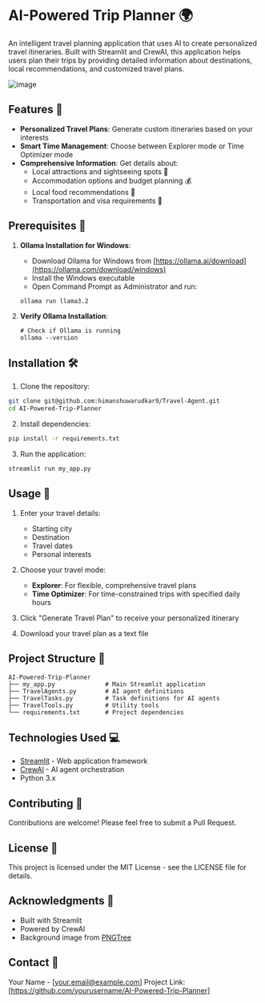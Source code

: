 # AI-Powered Trip Planner 🌍

An intelligent travel planning application that uses AI to create personalized travel itineraries. Built with Streamlit and CrewAI, this application helps users plan their trips by providing detailed information about destinations, local recommendations, and customized travel plans.

![image](https://github.com/user-attachments/assets/3503409f-8668-4a7f-a3d5-6550de5851a8)

## Features 🚀

- **Personalized Travel Plans**: Generate custom itineraries based on your interests
- **Smart Time Management**: Choose between Explorer mode or Time Optimizer mode
- **Comprehensive Information**: Get details about:
  - Local attractions and sightseeing spots 🎡
  - Accommodation options and budget planning 💰
  - Local food recommendations 🍕
  - Transportation and visa requirements 🚆
    
## Prerequisites 🔧

1. **Ollama Installation for Windows**:
   - Download Ollama for Windows from [https://ollama.ai/download](https://ollama.com/download/windows)
   - Install the Windows executable
   - Open Command Prompt as Administrator and run:
   ```batch
   ollama run llama3.2
   ```

2. **Verify Ollama Installation**:
   ```batch
   # Check if Ollama is running
   ollama --version
   ```

## Installation 🛠️

1. Clone the repository:
```bash
git clone git@github.com:himanshuwarudkar9/Travel-Agent.git
cd AI-Powered-Trip-Planner
```

2. Install dependencies:
```bash
pip install -r requirements.txt
```

3. Run the application:
```bash
streamlit run my_app.py
```

## Usage 📝

1. Enter your travel details:
   - Starting city
   - Destination
   - Travel dates
   - Personal interests

2. Choose your travel mode:
   - **Explorer**: For flexible, comprehensive travel plans
   - **Time Optimizer**: For time-constrained trips with specified daily hours

3. Click "Generate Travel Plan" to receive your personalized itinerary

4. Download your travel plan as a text file

## Project Structure 📂

```
AI-Powered-Trip-Planner
├── my_app.py              # Main Streamlit application
├── TravelAgents.py        # AI agent definitions
├── TravelTasks.py         # Task definitions for AI agents
├── TravelTools.py         # Utility tools
└── requirements.txt       # Project dependencies
```

## Technologies Used 💻

- [Streamlit](https://streamlit.io/) - Web application framework
- [CrewAI](https://github.com/joaomdmoura/crewAI) - AI agent orchestration
- Python 3.x

## Contributing 🤝

Contributions are welcome! Please feel free to submit a Pull Request.

## License 📄

This project is licensed under the MIT License - see the LICENSE file for details.

## Acknowledgments 🙏

- Built with Streamlit
- Powered by CrewAI
- Background image from [PNGTree](https://pngtree.com/)

## Contact 📧

Your Name - [your.email@example.com]
Project Link: [https://github.com/yourusername/AI-Powered-Trip-Planner]

